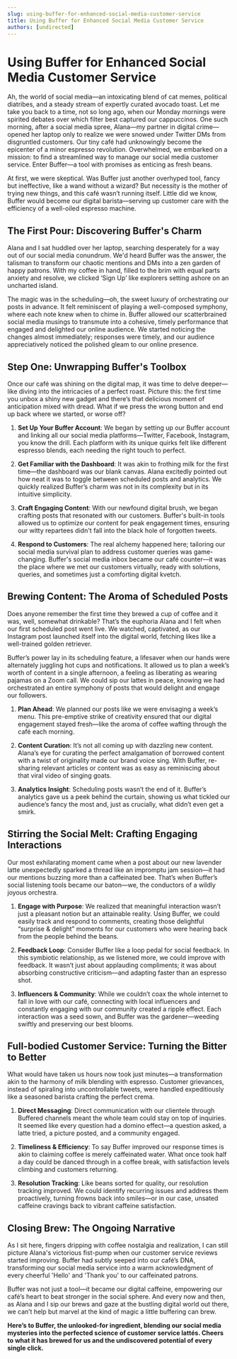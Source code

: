 ```yaml
---
slug: using-buffer-for-enhanced-social-media-customer-service
title: Using Buffer for Enhanced Social Media Customer Service
authors: [undirected]
---
```



# Using Buffer for Enhanced Social Media Customer Service

Ah, the world of social media—an intoxicating blend of cat memes, political diatribes, and a steady stream of expertly curated avocado toast. Let me take you back to a time, not so long ago, when our Monday mornings were spirited debates over which filter best captured our cappuccinos. One such morning, after a social media spree, Alana—my partner in digital crime—opened her laptop only to realize we were snowed under Twitter DMs from disgruntled customers. Our tiny café had unknowingly become the epicenter of a minor espresso revolution. Overwhelmed, we embarked on a mission: to find a streamlined way to manage our social media customer service. Enter Buffer—a tool with promises as enticing as fresh beans.

At first, we were skeptical. Was Buffer just another overhyped tool, fancy but ineffective, like a wand without a wizard? But necessity is the mother of trying new things, and this café wasn’t running itself. Little did we know, Buffer would become our digital barista—serving up customer care with the efficiency of a well-oiled espresso machine.

## The First Pour: Discovering Buffer's Charm

Alana and I sat huddled over her laptop, searching desperately for a way out of our social media conundrum. We'd heard Buffer was the answer, the talisman to transform our chaotic mentions and DMs into a zen garden of happy patrons. With my coffee in hand, filled to the brim with equal parts anxiety and resolve, we clicked ‘Sign Up’ like explorers setting ashore on an uncharted island.

The magic was in the scheduling—oh, the sweet luxury of orchestrating our posts in advance. It felt reminiscent of playing a well-composed symphony, where each note knew when to chime in. Buffer allowed our scatterbrained social media musings to transmute into a cohesive, timely performance that engaged and delighted our online audience. We started noticing the changes almost immediately; responses were timely, and our audience appreciatively noticed the polished gleam to our online presence.

## Step One: Unwrapping Buffer's Toolbox

Once our café was shining on the digital map, it was time to delve deeper—like diving into the intricacies of a perfect roast. Picture this: the first time you unbox a shiny new gadget and there’s that delicious moment of anticipation mixed with dread. What if we press the wrong button and end up back where we started, or worse off?

1. **Set Up Your Buffer Account**: We began by setting up our Buffer account and linking all our social media platforms—Twitter, Facebook, Instagram, you know the drill. Each platform with its unique quirks felt like different espresso blends, each needing the right touch to perfect.

2. **Get Familiar with the Dashboard**: It was akin to frothing milk for the first time—the dashboard was our blank canvas. Alana excitedly pointed out how neat it was to toggle between scheduled posts and analytics. We quickly realized Buffer’s charm was not in its complexity but in its intuitive simplicity.

3. **Craft Engaging Content**: With our newfound digital brush, we began crafting posts that resonated with our customers. Buffer's built-in tools allowed us to optimize our content for peak engagement times, ensuring our witty repartees didn't fall into the black hole of forgotten tweets.

4. **Respond to Customers**: The real alchemy happened here; tailoring our social media survival plan to address customer queries was game-changing. Buffer's social media inbox became our café counter—it was the place where we met our customers virtually, ready with solutions, queries, and sometimes just a comforting digital kvetch.

## Brewing Content: The Aroma of Scheduled Posts

Does anyone remember the first time they brewed a cup of coffee and it was, well, somewhat drinkable? That’s the euphoria Alana and I felt when our first scheduled post went live. We watched, captivated, as our Instagram post launched itself into the digital world, fetching likes like a well-trained golden retriever.

Buffer’s power lay in its scheduling feature, a lifesaver when our hands were alternately juggling hot cups and notifications. It allowed us to plan a week’s worth of content in a single afternoon, a feeling as liberating as wearing pajamas on a Zoom call. We could sip our lattes in peace, knowing we had orchestrated an entire symphony of posts that would delight and engage our followers.

1. **Plan Ahead**: We planned our posts like we were envisaging a week’s menu. This pre-emptive strike of creativity ensured that our digital engagement stayed fresh—like the aroma of coffee wafting through the café each morning.

2. **Content Curation**: It’s not all coming up with dazzling new content. Alana’s eye for curating the perfect amalgamation of borrowed content with a twist of originality made our brand voice sing. With Buffer, re-sharing relevant articles or content was as easy as reminiscing about that viral video of singing goats.

3. **Analytics Insight**: Scheduling posts wasn’t the end of it. Buffer’s analytics gave us a peek behind the curtain, showing us what tickled our audience’s fancy the most and, just as crucially, what didn’t even get a smirk.

## Stirring the Social Melt: Crafting Engaging Interactions

Our most exhilarating moment came when a post about our new lavender latte unexpectedly sparked a thread like an impromptu jam session—it had our mentions buzzing more than a caffeinated bee. That’s when Buffer’s social listening tools became our baton—we, the conductors of a wildly joyous orchestra.

1. **Engage with Purpose**: We realized that meaningful interaction wasn’t just a pleasant notion but an attainable reality. Using Buffer, we could easily track and respond to comments, creating those delightful “surprise & delight” moments for our customers who were hearing back from the people behind the beans.

2. **Feedback Loop**: Consider Buffer like a loop pedal for social feedback. In this symbiotic relationship, as we listened more, we could improve with feedback. It wasn’t just about applauding compliments; it was about absorbing constructive criticism—and adapting faster than an espresso shot.

3. **Influencers & Community**: While we couldn’t coax the whole internet to fall in love with our café, connecting with local influencers and constantly engaging with our community created a ripple effect. Each interaction was a seed sown, and Buffer was the gardener—weeding swiftly and preserving our best blooms.

## Full-bodied Customer Service: Turning the Bitter to Better

What would have taken us hours now took just minutes—a transformation akin to the harmony of milk blending with espresso. Customer grievances, instead of spiraling into uncontrollable tweets, were handled expeditiously like a seasoned barista crafting the perfect crema.

1. **Direct Messaging**: Direct communication with our clientele through Buffered channels meant the whole team could stay on top of inquiries. It seemed like every question had a domino effect—a question asked, a latte tried, a picture posted, and a community engaged.

2. **Timeliness & Efficiency**: To say Buffer improved our response times is akin to claiming coffee is merely caffeinated water. What once took half a day could be danced through in a coffee break, with satisfaction levels climbing and customers returning. 

3. **Resolution Tracking**: Like beans sorted for quality, our resolution tracking improved. We could identify recurring issues and address them proactively, turning frowns back into smiles—or in our case, unsated caffeine cravings back to vibrant caffeine satisfaction.

## Closing Brew: The Ongoing Narrative

As I sit here, fingers dripping with coffee nostalgia and realization, I can still picture Alana's victorious fist-pump when our customer service reviews started improving. Buffer had subtly seeped into our café’s DNA, transforming our social media service into a warm acknowledgment of every cheerful 'Hello' and 'Thank you' to our caffeinated patrons.

Buffer was not just a tool—it became our digital caffeine, empowering our café’s heart to beat stronger in the social sphere. And every now and then, as Alana and I sip our brews and gaze at the bustling digital world out there, we can’t help but marvel at the kind of magic a little buffering can brew.

**Here’s to Buffer, the unlooked-for ingredient, blending our social media mysteries into the perfected science of customer service lattés. Cheers to what it has brewed for us and the undiscovered potential of every single click.**